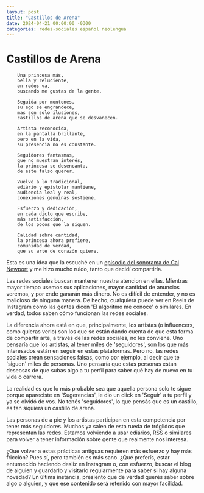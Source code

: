 ```yaml
---
layout: post
title: "Castillos de Arena"
date: 2024-04-21 00:00:00 -0300
categories: redes-sociales español neolengua
---
```

# Castillos de Arena
```
    Una princesa más,
    bella y reluciente,
    en redes va,
    buscando me gustas de la gente.

    Seguida por montones,
    su ego se engrandece,
    mas son solo ilusiones,
    castillos de arena que se desvanecen.

    Artista reconocida,
    en la pantalla brillante,
    pero en la vida,
    su presencia no es constante.

    Seguidores fantasmas,
    que no muestran interés,
    la princesa se desencanta,
    de este falso querer.

    Vuelve a lo tradicional,
    ediário y epistolar mantiene,
    audiencia leal y real,
    conexiones genuinas sostiene.

    Esfuerzo y dedicación,
    en cada dicto que escribe,
    más satisfacción,
    de los pocos que la siguen.

    Calidad sobre cantidad,
    la princesa ahora prefiere,
    comunidad de verdad,
    que su arte de corazón quiere.
```
    

Esta es una idea que la escuché en un [episodio del sonorama de Cal Newport](https://podcasts.google.com/feed/aHR0cHM6Ly9mZWVkcy5idXp6c3Byb3V0LmNvbS8xMTIxOTcyLnJzcw/episode/QnV6enNwcm91dC0xNDg0Mjg3Nw) y me hizo mucho ruido, tanto que decidí compartirla.

Las redes sociales buscan mantener nuestra atencion en ellas. Mientras mayor tiempo usemos sus aplicaciones, mayor cantidad de anuncios veremos, y por ende ganarán más dinero. No es difícil de entender, y no es malicioso de ninguna manera. De hecho, cualquiera puede ver en Reels de Instagram como las gentes dicen 'El algoritmo me conoce' o similares. En verdad, todos saben cómo funcionan las redes sociales.

La diferencia ahora está en que, principalmente, los artistas (o influencers, como quieras verlo) son los que se están dando cuenta de que esta forma de compartir arte, a través de las redes sociales, no les conviene. Uno pensaría que los artistas, al tener miles de 'seguidores', son los que más interesados están en seguir en estas plataformas. Pero no, las redes sociales crean sensaciones falsas, como por ejemplo, al decir que te 'siguen' miles de personas. Uno pensaría que estas personas estan deseosas de que subas algo a tu perfil para saber qué hay de nuevo en tu vida o carrera.

La realidad es que lo más probable sea que aquella persona solo te sigue porque apareciste en 'Sugerencias', le dio un click en 'Seguir' a tu perfil y ya se olvidó de vos. No tenés 'seguidores', lo que pensás que es un castillo, es tan siquiera un castillo de arena.

Las personas de a pie y los artistas participan en esta competencia por tener más seguidores. Muchos ya salen de esta rueda de tróglidos que representan las redes. Estamos volviendo a usar ediários, RSS o similares para volver a tener información sobre gente que realmente nos interesa. 

¿Que volver a estas prácticas antiguas requieren más esfuerzo y hay más fricción? Pues sí, pero 
también es más sano. ¿Qué preferís, estar entumecido haciendo desliz en Instagram o, con esfuerzo, buscar el blog de alguien y guardarlo y visitarlo regularmente para saber si hay alguna novedad? En última instancia, presiento que de verdad querés saber sobre algo o alguien, y que ese contenido será retenido con mayor facilidad.